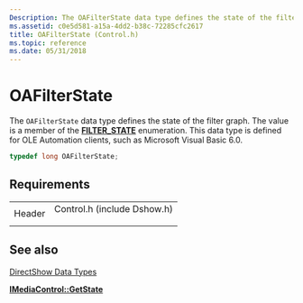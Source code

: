```yaml
---
Description: The OAFilterState data type defines the state of the filter graph. The value is a member of the FILTER\_STATE enumeration. This data type is defined for OLE Automation clients, such as Microsoft Visual Basic 6.0.
ms.assetid: c0e5d581-a15a-4dd2-b38c-72285cfc2617
title: OAFilterState (Control.h)
ms.topic: reference
ms.date: 05/31/2018
---
```


# OAFilterState

The `OAFilterState` data type defines the state of the filter graph. The value is a member of the [**FILTER\_STATE**](/windows/win32/api/strmif/ne-strmif-filter_state) enumeration. This data type is defined for OLE Automation clients, such as Microsoft Visual Basic 6.0.


```C++
typedef long OAFilterState;
```



## Requirements



|                   |                                                                                                        |
|-------------------|--------------------------------------------------------------------------------------------------------|
| Header<br/> | <dl> <dt>Control.h (include Dshow.h)</dt> </dl> |



## See also

<dl> <dt>

[DirectShow Data Types](directshow-data-types.md)
</dt> <dt>

[**IMediaControl::GetState**](/windows/desktop/api/Control/nf-control-imediacontrol-getstate)
</dt> </dl>

 

 




